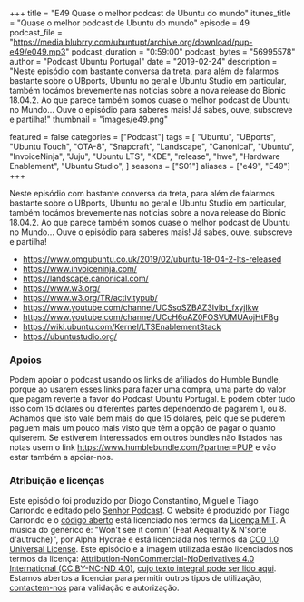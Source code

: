 +++
title = "E49 Quase o melhor podcast de Ubuntu do mundo"
itunes_title = "Quase o melhor podcast de Ubuntu do mundo"
episode = 49
podcast_file = "https://media.blubrry.com/ubuntupt/archive.org/download/pup-e49/e049.mp3"
podcast_duration = "0:59:00"
podcast_bytes = "56995578"
author = "Podcast Ubuntu Portugal"
date = "2019-02-24"
description = "Neste episódio com bastante conversa da treta, para além de falarmos bastante sobre o UBports, Ubuntu no geral e Ubuntu Studio em particular, também tocámos brevemente nas noticias sobre a nova release do Bionic 18.04.2. Ao que parece também somos quase o melhor podcast de Ubuntu no Mundo… Ouve o episódio para saberes mais! Já sabes, ouve, subscreve e partilha!"
thumbnail = "images/e49.png"

featured = false
categories = ["Podcast"]
tags = [
  "Ubuntu",
  "UBports",
  "Ubuntu Touch",
  "OTA-8",
  "Snapcraft",
  "Landscape",
  "Canonical",
  "Ubuntu",
  "InvoiceNinja",
  "Juju",
  "Ubuntu LTS",
  "KDE",
  "release",
  "hwe",
  "Hardware Enablement",
  "Ubuntu Studio",
]
seasons = ["S01"]
aliases = ["e49", "E49"]
+++

Neste episódio com bastante conversa da treta, para além de falarmos bastante sobre o UBports, Ubuntu no geral e Ubuntu Studio em particular, também tocámos brevemente nas noticias sobre a nova release do Bionic 18.04.2. Ao que parece também somos quase o melhor podcast de Ubuntu no Mundo… Ouve o episódio para saberes mais! Já sabes, ouve, subscreve e partilha!

* https://www.omgubuntu.co.uk/2019/02/ubuntu-18-04-2-lts-released
* https://www.invoiceninja.com/
* https://landscape.canonical.com/
* https://www.w3.org/
* https://www.w3.org/TR/activitypub/
* https://www.youtube.com/channel/UCSsoSZBAZ3Ivlbt_fxyjIkw
* https://www.youtube.com/channel/UCcH6oAZ0FOSVUMUAojHtFBg
* https://wiki.ubuntu.com/Kernel/LTSEnablementStack
* https://ubuntustudio.org/


### Apoios
Podem apoiar o podcast usando os links de afiliados do Humble Bundle, porque ao usarem esses links para fazer uma compra, uma parte do valor que pagam reverte a favor do Podcast Ubuntu Portugal.
E podem obter tudo isso com 15 dólares ou diferentes partes dependendo de pagarem 1, ou 8.
Achamos que isto vale bem mais do que 15 dólares, pelo que se puderem paguem mais um pouco mais visto que têm a opção de pagar o quanto quiserem.
Se estiverem interessados em outros bundles não listados nas notas usem o link https://www.humblebundle.com/?partner=PUP e vão estar também a apoiar-nos.

### Atribuição e licenças
Este episódio foi produzido por Diogo Constantino, Miguel e Tiago Carrondo e editado pelo [Senhor Podcast](https://senhorpodcast.pt/).
O website é produzido por Tiago Carrondo e o [código aberto](https://gitlab.com/podcastubuntuportugal/website) está licenciado nos termos da [Licença MIT](https://gitlab.com/podcastubuntuportugal/website/main/LICENSE).
A música do genérico é: "Won't see it comin' (Feat Aequality & N'sorte d'autruche)", por Alpha Hydrae e está licenciada nos termos da [CC0 1.0 Universal License](https://creativecommons.org/publicdomain/zero/1.0/).
Este episódio e a imagem utilizada estão licenciados nos termos da licença: [Attribution-NonCommercial-NoDerivatives 4.0 International (CC BY-NC-ND 4.0)](https://creativecommons.org/licenses/by-nc-nd/4.0/), [cujo texto integral pode ser lido aqui](https://creativecommons.org/licenses/by-nc-nd/4.0/legalcode). Estamos abertos a licenciar para permitir outros tipos de utilização, [contactem-nos](https://podcastubuntuportugal.org/contactos) para validação e autorização.

